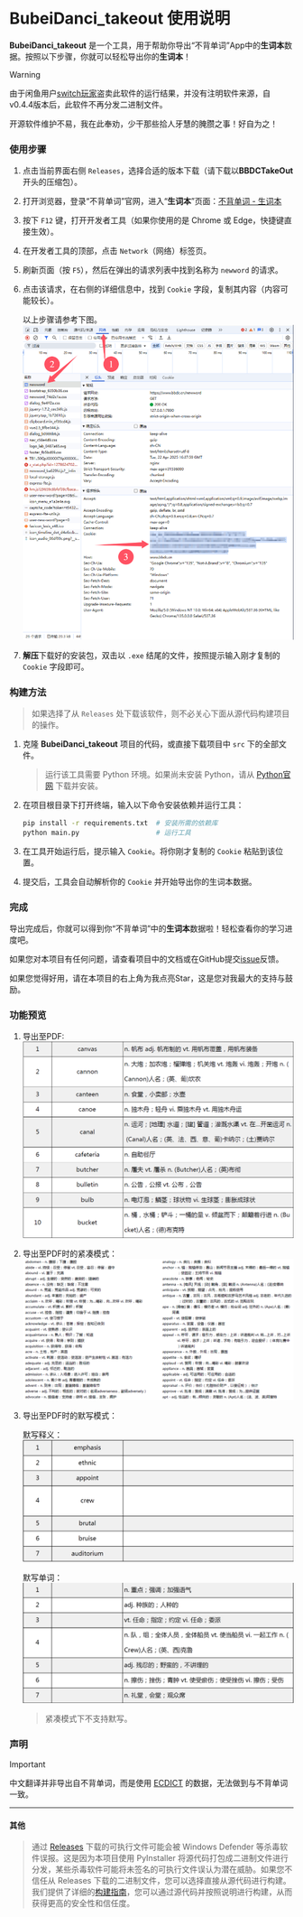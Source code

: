 # BubeiDanci_takeout 使用说明

**BubeiDanci_takeout** 是一个工具，用于帮助你导出“不背单词”App中的**生词本**数据。按照以下步骤，你就可以轻松导出你的**生词本**！

> [!WARNING]
> 由于闲鱼用户[switch玩家](https://m.tb.cn/h.6m1xhb3?tk=qWGpVVxrRaW)盗卖此软件的运行结果，并没有注明软件来源，自v0.4.4版本后，此软件不再分发二进制文件。
> 
> 开源软件维护不易，我在此奉劝，少干那些拾人牙慧的腌臜之事！好自为之！

### 使用步骤

1. 点击当前界面右侧 `Releases`，选择合适的版本下载（请下载以**BBDCTakeOut**开头的压缩包）。
2. 打开浏览器，登录“不背单词”官网，进入“**生词本**”页面：[不背单词 - 生词本](https://www.bbdc.cn/newword)
3. 按下 `F12` 键，打开开发者工具（如果你使用的是 Chrome 或 Edge，快捷键直接生效）。
4. 在开发者工具的顶部，点击 `Network`（网络）标签页。
5. 刷新页面（按 `F5`），然后在弹出的请求列表中找到名称为 `newword` 的请求。
6. 点击该请求，在右侧的详细信息中，找到 `Cookie` 字段，复制其内容（内容可能较长）。
   
   以上步骤请参考下图。
   ![如何获取cookie](/README_imgs/how_to_get_cookie.png)
7. **解压**下载好的安装包，双击以 `.exe` 结尾的文件，按照提示输入刚才复制的 `Cookie` 字段即可。

### 构建方法

> 如果选择了从 `Releases` 处下载该软件，则不必关心下面从源代码构建项目的操作。

1. 克隆 **BubeiDanci_takeout** 项目的代码，或直接下载项目中 `src` 下的全部文件。

   > 运行该工具需要 Python 环境。如果尚未安装 Python，请从 [Python官网](https://www.python.org/downloads/) 下载并安装。
   >
2. 在项目根目录下打开终端，输入以下命令安装依赖并运行工具：

   ```bash
   pip install -r requirements.txt  # 安装所需的依赖库
   python main.py                   # 运行工具
   ```
3. 在工具开始运行后，提示输入 `Cookie`。将你刚才复制的 `Cookie` 粘贴到该位置。
4. 提交后，工具会自动解析你的 `Cookie` 并开始导出你的生词本数据。

### 完成

导出完成后，你就可以得到你“不背单词”中的**生词本**数据啦！轻松查看你的学习进度吧。

如果您对本项目有任何问题，请查看项目中的文档或在GitHub提交[issue](https://github.com/ImQQiaoO/BubeiDanci_takeout/issues)反馈。

如果您觉得好用，请在本项目的右上角为我点亮Star，这是您对我最大的支持与鼓励。

### 功能预览
1. 导出至PDF:
   ![pdf_preview](/README_imgs/pdf_preview.png)

2. 导出至PDF时的紧凑模式：
   ![compact_mode](/README_imgs/compact_mode.png)

2. 导出至PDF时的默写模式：
   
   默写释义：
   ![dictation_ch](/README_imgs/dictation_ch.png)

   默写单词：
   ![dictation_en](/README_imgs/dictation_en.png)

   > 紧凑模式下不支持默写。

### 声明

> [!IMPORTANT]
> 中文翻译并非导出自不背单词，而是使用 [ECDICT](https://github.com/skywind3000/ECDICT-ultimate) 的数据，无法做到与不背单词一致。

---
#### 其他
> 通过 [Releases](https://github.com/ImQQiaoO/BubeiDanci_takeout/releases) 下载的可执行文件可能会被 Windows Defender 等杀毒软件误报。这是因为本项目使用 PyInstaller 将源代码打包成二进制文件进行分发，某些杀毒软件可能将未签名的可执行文件误认为潜在威胁。如果您不信任从 Releases 下载的二进制文件，您可以选择直接从源代码进行构建。我们提供了详细的[构建指南](#构建方法)，您可以通过源代码并按照说明进行构建，从而获得更高的安全性和信任度。